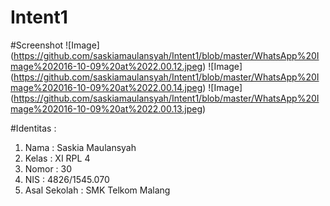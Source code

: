 # Intent1

#Screenshot
![Image] (https://github.com/saskiamaulansyah/Intent1/blob/master/WhatsApp%20Image%202016-10-09%20at%2022.00.12.jpeg)
![Image] (https://github.com/saskiamaulansyah/Intent1/blob/master/WhatsApp%20Image%202016-10-09%20at%2022.00.14.jpeg)
![Image] (https://github.com/saskiamaulansyah/Intent1/blob/master/WhatsApp%20Image%202016-10-09%20at%2022.00.13.jpeg)

#Identitas :
<ol>
<li> Nama : Saskia Maulansyah</li>
<li> Kelas : XI RPL 4</li>
<li>Nomor : 30</li>
<li>NIS : 4826/1545.070</li>
<li>Asal Sekolah : SMK Telkom Malang</li>
</ol>

